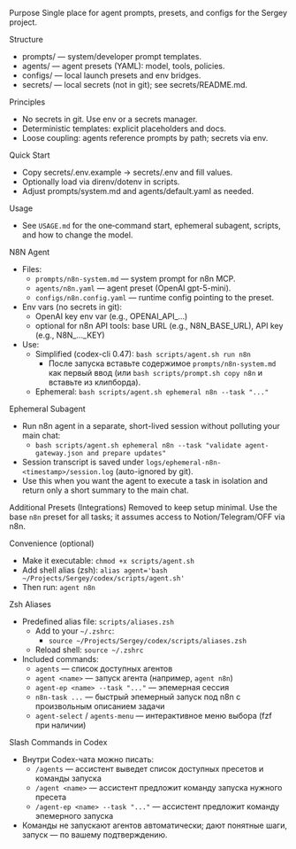 Purpose
Single place for agent prompts, presets, and configs for the Sergey project.

Structure
- prompts/ — system/developer prompt templates.
- agents/ — agent presets (YAML): model, tools, policies.
- configs/ — local launch presets and env bridges.
- secrets/ — local secrets (not in git); see secrets/README.md.

Principles
- No secrets in git. Use env or a secrets manager.
- Deterministic templates: explicit placeholders and docs.
- Loose coupling: agents reference prompts by path; secrets via env.

Quick Start
- Copy secrets/.env.example → secrets/.env and fill values.
- Optionally load via direnv/dotenv in scripts.
- Adjust prompts/system.md and agents/default.yaml as needed.

Usage
- See `USAGE.md` for the one‑command start, ephemeral subagent, scripts, and how to change the model.

N8N Agent
- Files:
  - `prompts/n8n-system.md` — system prompt for n8n MCP.
  - `agents/n8n.yaml` — agent preset (OpenAI gpt-5-mini).
  - `configs/n8n.config.yaml` — runtime config pointing to the preset.
- Env vars (no secrets in git):
  - OpenAI key env var (e.g., OPENAI_API_…)
  - optional for n8n API tools: base URL (e.g., N8N_BASE_URL), API key (e.g., N8N_…_KEY)
- Use:
  - Simplified (codex-cli 0.47): `bash scripts/agent.sh run n8n`
    - После запуска вставьте содержимое `prompts/n8n-system.md` как первый ввод (или `bash scripts/prompt.sh copy n8n` и вставьте из клипборда).
  - Ephemeral: `bash scripts/agent.sh ephemeral n8n --task "..."`

Ephemeral Subagent
- Run n8n agent in a separate, short-lived session without polluting your main chat:
  - `bash scripts/agent.sh ephemeral n8n --task "validate agent-gateway.json and prepare updates"`
- Session transcript is saved under `logs/ephemeral-n8n-<timestamp>/session.log` (auto-ignored by git).
- Use this when you want the agent to execute a task in isolation and return only a short summary to the main chat.

Additional Presets (Integrations)
Removed to keep setup minimal. Use the base `n8n` preset for all tasks; it assumes access to Notion/Telegram/OFF via n8n.

Convenience (optional)
- Make it executable: `chmod +x scripts/agent.sh`
- Add shell alias (zsh): `alias agent='bash ~/Projects/Sergey/codex/scripts/agent.sh'`
- Then run: `agent n8n`

Zsh Aliases
- Predefined alias file: `scripts/aliases.zsh`
  - Add to your `~/.zshrc`:
    - `source ~/Projects/Sergey/codex/scripts/aliases.zsh`
  - Reload shell: `source ~/.zshrc`
- Included commands:
  - `agents` — список доступных агентов
  - `agent <name>` — запуск агента (например, `agent n8n`)
  - `agent-ep <name> --task "..."` — эпемерная сессия
  - `n8n-task ...` — быстрый эпемерный запуск под n8n с произвольным описанием задачи
  - `agent-select` / `agents-menu` — интерактивное меню выбора (fzf при наличии)

Slash Commands in Codex
- Внутри Codex-чата можно писать:
  - `/agents` — ассистент выведет список доступных пресетов и команды запуска
  - `/agent <name>` — ассистент предложит команду запуска нужного пресета
  - `/agent-ep <name> --task "..."` — ассистент предложит команду эпемерного запуска
- Команды не запускают агентов автоматически; дают понятные шаги, запуск — по вашему подтверждению.
